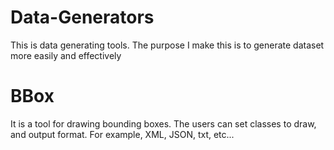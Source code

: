 # Data-Generators
This is data generating tools. The purpose I make this is to generate dataset more easily and effectively

# BBox
It is a tool for drawing bounding boxes. The users can set classes to draw, and output format. For example, XML, JSON, txt, etc...
